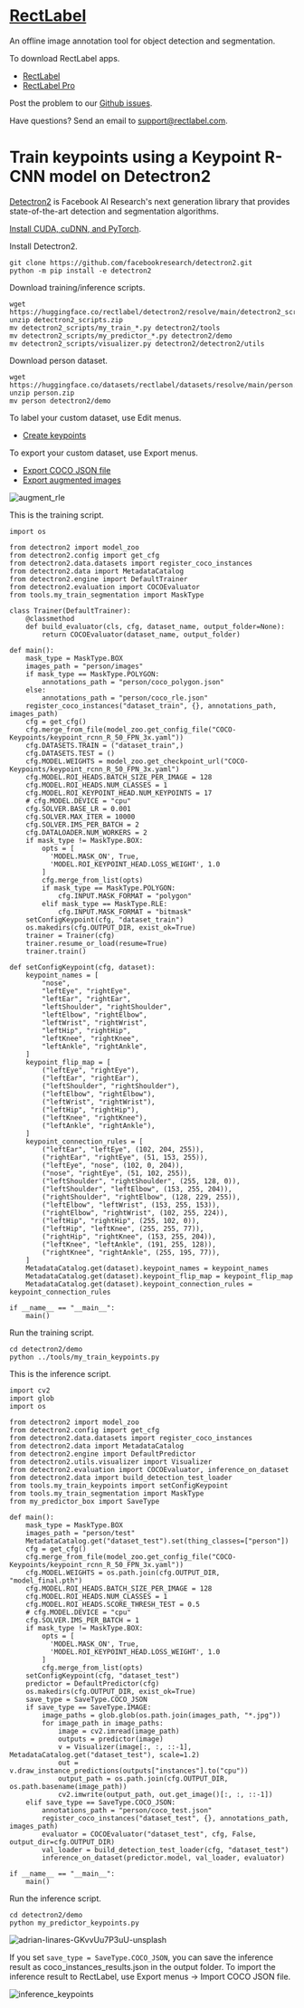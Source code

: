 # [RectLabel](https://rectlabel.com)
An offline image annotation tool for object detection and segmentation.

To download RectLabel apps.
- [RectLabel](https://apps.apple.com/app/id1210181730)
- [RectLabel Pro](https://apps.apple.com/app/id1490990105)

Post the problem to our [Github issues](https://github.com/ryouchinsa/Rectlabel-support/issues).

Have questions? Send an email to support@rectlabel.com.

# Train keypoints using a Keypoint R-CNN model on Detectron2
[Detectron2](https://github.com/facebookresearch/detectron2) is Facebook AI Research's next generation library that provides state-of-the-art detection and segmentation algorithms.

[Install CUDA, cuDNN, and PyTorch](https://rectlabel.com/pytorch/).

Install Detectron2.
```
git clone https://github.com/facebookresearch/detectron2.git
python -m pip install -e detectron2
```

Download training/inference scripts.
```
wget https://huggingface.co/rectlabel/detectron2/resolve/main/detectron2_scripts.zip
unzip detectron2_scripts.zip
mv detectron2_scripts/my_train_*.py detectron2/tools
mv detectron2_scripts/my_predictor_*.py detectron2/demo
mv detectron2_scripts/visualizer.py detectron2/detectron2/utils
```

Download person dataset.
```
wget https://huggingface.co/datasets/rectlabel/datasets/resolve/main/person.zip
unzip person.zip
mv person detectron2/demo
```

To label your custom dataset, use Edit menus.
- [Create keypoints](https://rectlabel.com/edit/#create-keypoints)

To export your custom dataset, use Export menus.
- [Export COCO JSON file](https://rectlabel.com/export/#export-coco-json-file)
- [Export augmented images](https://rectlabel.com/export/#export-augmented-images)

![augment_rle](https://github.com/ryouchinsa/ryouchinsa.github.io/assets/1954306/8543bc45-3807-4241-82e1-2d11929fc214)

This is the training script.
```
import os

from detectron2 import model_zoo
from detectron2.config import get_cfg
from detectron2.data.datasets import register_coco_instances
from detectron2.data import MetadataCatalog
from detectron2.engine import DefaultTrainer
from detectron2.evaluation import COCOEvaluator
from tools.my_train_segmentation import MaskType

class Trainer(DefaultTrainer):
    @classmethod
    def build_evaluator(cls, cfg, dataset_name, output_folder=None):
        return COCOEvaluator(dataset_name, output_folder)

def main():
    mask_type = MaskType.BOX
    images_path = "person/images"
    if mask_type == MaskType.POLYGON:
        annotations_path = "person/coco_polygon.json"
    else:
        annotations_path = "person/coco_rle.json"
    register_coco_instances("dataset_train", {}, annotations_path, images_path)
    cfg = get_cfg()
    cfg.merge_from_file(model_zoo.get_config_file("COCO-Keypoints/keypoint_rcnn_R_50_FPN_3x.yaml"))
    cfg.DATASETS.TRAIN = ("dataset_train",)
    cfg.DATASETS.TEST = ()
    cfg.MODEL.WEIGHTS = model_zoo.get_checkpoint_url("COCO-Keypoints/keypoint_rcnn_R_50_FPN_3x.yaml")
    cfg.MODEL.ROI_HEADS.BATCH_SIZE_PER_IMAGE = 128
    cfg.MODEL.ROI_HEADS.NUM_CLASSES = 1
    cfg.MODEL.ROI_KEYPOINT_HEAD.NUM_KEYPOINTS = 17
    # cfg.MODEL.DEVICE = "cpu"
    cfg.SOLVER.BASE_LR = 0.001
    cfg.SOLVER.MAX_ITER = 10000 
    cfg.SOLVER.IMS_PER_BATCH = 2
    cfg.DATALOADER.NUM_WORKERS = 2
    if mask_type != MaskType.BOX:
        opts = [
          'MODEL.MASK_ON', True,
          'MODEL.ROI_KEYPOINT_HEAD.LOSS_WEIGHT', 1.0
        ]
        cfg.merge_from_list(opts)
        if mask_type == MaskType.POLYGON:
            cfg.INPUT.MASK_FORMAT = "polygon"
        elif mask_type == MaskType.RLE:
            cfg.INPUT.MASK_FORMAT = "bitmask"
    setConfigKeypoint(cfg, "dataset_train")
    os.makedirs(cfg.OUTPUT_DIR, exist_ok=True)
    trainer = Trainer(cfg)
    trainer.resume_or_load(resume=True)
    trainer.train()

def setConfigKeypoint(cfg, dataset):
    keypoint_names = [
        "nose",
        "leftEye", "rightEye",
        "leftEar", "rightEar",
        "leftShoulder", "rightShoulder",
        "leftElbow", "rightElbow",
        "leftWrist", "rightWrist",
        "leftHip", "rightHip",
        "leftKnee", "rightKnee",
        "leftAnkle", "rightAnkle",
    ]
    keypoint_flip_map = [
        ("leftEye", "rightEye"),
        ("leftEar", "rightEar"),
        ("leftShoulder", "rightShoulder"),
        ("leftElbow", "rightElbow"),
        ("leftWrist", "rightWrist"),
        ("leftHip", "rightHip"),
        ("leftKnee", "rightKnee"),
        ("leftAnkle", "rightAnkle"),
    ]
    keypoint_connection_rules = [
        ("leftEar", "leftEye", (102, 204, 255)),
        ("rightEar", "rightEye", (51, 153, 255)),
        ("leftEye", "nose", (102, 0, 204)),
        ("nose", "rightEye", (51, 102, 255)),
        ("leftShoulder", "rightShoulder", (255, 128, 0)),
        ("leftShoulder", "leftElbow", (153, 255, 204)),
        ("rightShoulder", "rightElbow", (128, 229, 255)),
        ("leftElbow", "leftWrist", (153, 255, 153)),
        ("rightElbow", "rightWrist", (102, 255, 224)),
        ("leftHip", "rightHip", (255, 102, 0)),
        ("leftHip", "leftKnee", (255, 255, 77)),
        ("rightHip", "rightKnee", (153, 255, 204)),
        ("leftKnee", "leftAnkle", (191, 255, 128)),
        ("rightKnee", "rightAnkle", (255, 195, 77)),
    ]
    MetadataCatalog.get(dataset).keypoint_names = keypoint_names
    MetadataCatalog.get(dataset).keypoint_flip_map = keypoint_flip_map
    MetadataCatalog.get(dataset).keypoint_connection_rules = keypoint_connection_rules

if __name__ == "__main__":
    main()
```

Run the training script.
```
cd detectron2/demo
python ../tools/my_train_keypoints.py
```

This is the inference script.
```
import cv2
import glob
import os

from detectron2 import model_zoo
from detectron2.config import get_cfg
from detectron2.data.datasets import register_coco_instances
from detectron2.data import MetadataCatalog
from detectron2.engine import DefaultPredictor
from detectron2.utils.visualizer import Visualizer
from detectron2.evaluation import COCOEvaluator, inference_on_dataset
from detectron2.data import build_detection_test_loader
from tools.my_train_keypoints import setConfigKeypoint
from tools.my_train_segmentation import MaskType
from my_predictor_box import SaveType

def main():
    mask_type = MaskType.BOX
    images_path = "person/test"
    MetadataCatalog.get("dataset_test").set(thing_classes=["person"])
    cfg = get_cfg()
    cfg.merge_from_file(model_zoo.get_config_file("COCO-Keypoints/keypoint_rcnn_R_50_FPN_3x.yaml"))
    cfg.MODEL.WEIGHTS = os.path.join(cfg.OUTPUT_DIR, "model_final.pth")
    cfg.MODEL.ROI_HEADS.BATCH_SIZE_PER_IMAGE = 128
    cfg.MODEL.ROI_HEADS.NUM_CLASSES = 1
    cfg.MODEL.ROI_HEADS.SCORE_THRESH_TEST = 0.5
    # cfg.MODEL.DEVICE = "cpu"
    cfg.SOLVER.IMS_PER_BATCH = 1
    if mask_type != MaskType.BOX:
        opts = [
          'MODEL.MASK_ON', True,
          'MODEL.ROI_KEYPOINT_HEAD.LOSS_WEIGHT', 1.0
        ]
        cfg.merge_from_list(opts)
    setConfigKeypoint(cfg, "dataset_test")
    predictor = DefaultPredictor(cfg)
    os.makedirs(cfg.OUTPUT_DIR, exist_ok=True)
    save_type = SaveType.COCO_JSON
    if save_type == SaveType.IMAGE:
        image_paths = glob.glob(os.path.join(images_path, "*.jpg"))
        for image_path in image_paths:
            image = cv2.imread(image_path)
            outputs = predictor(image)
            v = Visualizer(image[:, :, ::-1], MetadataCatalog.get("dataset_test"), scale=1.2)
            out = v.draw_instance_predictions(outputs["instances"].to("cpu"))
            output_path = os.path.join(cfg.OUTPUT_DIR, os.path.basename(image_path))
            cv2.imwrite(output_path, out.get_image()[:, :, ::-1])
    elif save_type == SaveType.COCO_JSON:
        annotations_path = "person/coco_test.json"
        register_coco_instances("dataset_test", {}, annotations_path, images_path)
        evaluator = COCOEvaluator("dataset_test", cfg, False, output_dir=cfg.OUTPUT_DIR)
        val_loader = build_detection_test_loader(cfg, "dataset_test")
        inference_on_dataset(predictor.model, val_loader, evaluator)

if __name__ == "__main__":
    main()
```

Run the inference script.
```
cd detectron2/demo
python my_predictor_keypoints.py
```

![adrian-linares-GKvvUu7P3uU-unsplash](https://github.com/ryouchinsa/ryouchinsa.github.io/assets/1954306/8cce1092-69be-41e8-a35b-b1a766db60ce)

If you set `save_type = SaveType.COCO_JSON`, you can save the inference result as coco_instances_results.json in the output folder.
To import the inference result to RectLabel, use Export menus -> Import COCO JSON file.

![inference_keypoints](https://github.com/ryouchinsa/ryouchinsa.github.io/assets/1954306/4a6821b7-3079-41d2-9ceb-271f0137a24b)



